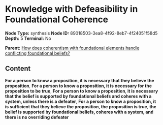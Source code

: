 # Knowledge with Defeasibility in Foundational Coherence

**Node Type:** synthesis
**Node ID:** 89018503-3ea8-4f92-8eb7-4f24051f58d5
**Depth:** 5
**Terminal:** No

**Parent:** [How does coherentism with foundational elements handle conflicting foundational beliefs?](how-does-coherentism-with-foundational-elements-handle-conflicting-foundational-beliefs-antithesis-490c80cf-59c6-4a0f-bfab-6025ccbe6a97.md)

## Content

**For a person to know a proposition, it is necessary that they believe the proposition**, **For a person to know a proposition, it is necessary for the proposition to be true**, **For a person to know a proposition, it is necessary that the belief is supported by foundational beliefs and coheres with a system, unless there is a defeater**, **For a person to know a proposition, it is sufficient that they believe the proposition, the proposition is true, the belief is supported by foundational beliefs, coheres with a system, and there is no overriding defeater**
